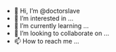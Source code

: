 - 👋 Hi, I’m @doctorslave
- 👀 I’m interested in ...
- 🌱 I’m currently learning ...
- 💞️ I’m looking to collaborate on ...
- 📫 How to reach me ...

<!---
doctorslave/doctorslave is a ✨ special ✨ repository because its `README.md` (this file) appears on your GitHub profile.
You can click the Preview link to take a look at your changes.
--->
